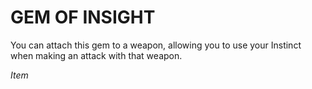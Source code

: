 ﻿---
tags:
  - Item
name: 'GEM OF INSIGHT'
description: 'You can attach this gem to a weapon, allowing you to use your Instinct when making an attack with that weapon.'
---

# GEM OF INSIGHT

You can attach this gem to a weapon, allowing you to use your Instinct when making an attack with that weapon.

*Item*
